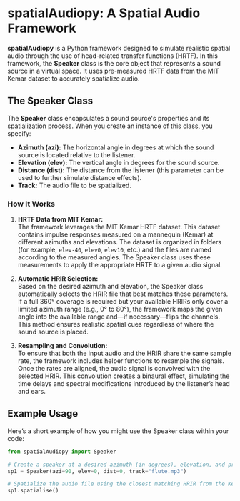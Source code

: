 # spatialAudiopy: A Spatial Audio Framework

**spatialAudiopy** is a Python framework designed to simulate realistic spatial audio through the use of head-related transfer functions (HRTF). In this framework, the **Speaker** class is the core object that represents a sound source in a virtual space. It uses pre-measured HRTF data from the MIT Kemar dataset to accurately spatialize audio.

## The Speaker Class

The **Speaker** class encapsulates a sound source's properties and its spatialization process. When you create an instance of this class, you specify:

- **Azimuth (azi):** The horizontal angle in degrees at which the sound source is located relative to the listener.
- **Elevation (elev):** The vertical angle in degrees for the sound source.
- **Distance (dist):** The distance from the listener (this parameter can be used to further simulate distance effects).
- **Track:** The audio file to be spatialized.

### How It Works

1. **HRTF Data from MIT Kemar:**  
   The framework leverages the MIT Kemar HRTF dataset. This dataset contains impulse responses measured on a mannequin (Kemar) at different azimuths and elevations. The dataset is organized in folders (for example, `elev-40`, `elev0`, `elev10`, etc.) and the files are named according to the measured angles. The Speaker class uses these measurements to apply the appropriate HRTF to a given audio signal.

2. **Automatic HRIR Selection:**  
   Based on the desired azimuth and elevation, the Speaker class automatically selects the HRIR file that best matches these parameters. If a full 360° coverage is required but your available HRIRs only cover a limited azimuth range (e.g., 0° to 80°), the framework maps the given angle into the available range and—if necessary—flips the channels. This method ensures realistic spatial cues regardless of where the sound source is placed.

3. **Resampling and Convolution:**  
   To ensure that both the input audio and the HRIR share the same sample rate, the framework includes helper functions to resample the signals. Once the rates are aligned, the audio signal is convolved with the selected HRIR. This convolution creates a binaural effect, simulating the time delays and spectral modifications introduced by the listener’s head and ears.

## Example Usage

Here’s a short example of how you might use the Speaker class within your code:

```python
from spatialAudiopy import Speaker

# Create a speaker at a desired azimuth (in degrees), elevation, and provide the audio file.
sp1 = Speaker(azi=90, elev=0, dist=0, track="flute.mp3")

# Spatialize the audio file using the closest matching HRIR from the Kemar dataset.
sp1.spatialise()

